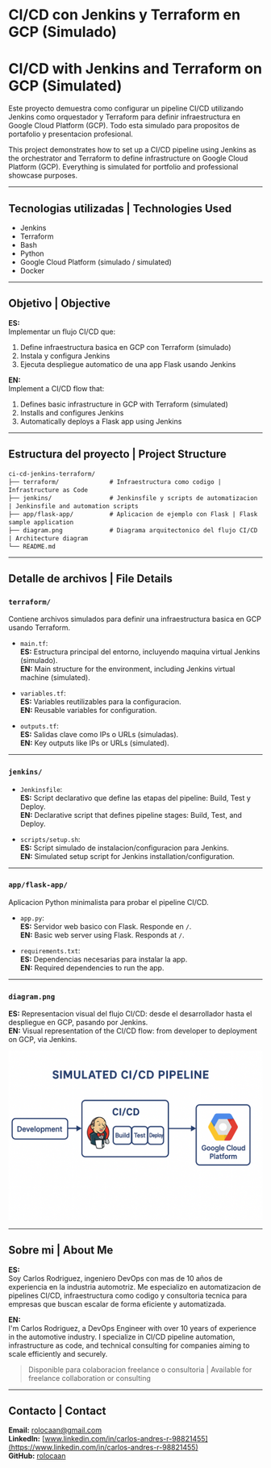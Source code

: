 # CI/CD con Jenkins y Terraform en GCP (Simulado)  
# CI/CD with Jenkins and Terraform on GCP (Simulated)

Este proyecto demuestra como configurar un pipeline CI/CD utilizando Jenkins como orquestador y Terraform para definir infraestructura en Google Cloud Platform (GCP). Todo esta simulado para propositos de portafolio y presentacion profesional.

This project demonstrates how to set up a CI/CD pipeline using Jenkins as the orchestrator and Terraform to define infrastructure on Google Cloud Platform (GCP). Everything is simulated for portfolio and professional showcase purposes.

---

## Tecnologias utilizadas | Technologies Used

- Jenkins  
- Terraform  
- Bash  
- Python  
- Google Cloud Platform (simulado / simulated)  
- Docker  

---

## Objetivo | Objective

**ES:**  
Implementar un flujo CI/CD que:

1. Define infraestructura basica en GCP con Terraform (simulado)  
2. Instala y configura Jenkins  
3. Ejecuta despliegue automatico de una app Flask usando Jenkins

**EN:**  
Implement a CI/CD flow that:

1. Defines basic infrastructure in GCP with Terraform (simulated)  
2. Installs and configures Jenkins  
3. Automatically deploys a Flask app using Jenkins  

---

## Estructura del proyecto | Project Structure

```
ci-cd-jenkins-terraform/
├── terraform/              # Infraestructura como codigo | Infrastructure as Code
├── jenkins/                # Jenkinsfile y scripts de automatizacion | Jenkinsfile and automation scripts
├── app/flask-app/          # Aplicacion de ejemplo con Flask | Flask sample application
├── diagram.png             # Diagrama arquitectonico del flujo CI/CD | Architecture diagram
└── README.md
```

---

## Detalle de archivos | File Details

### `terraform/`
Contiene archivos simulados para definir una infraestructura basica en GCP usando Terraform.

- `main.tf`:  
  **ES:** Estructura principal del entorno, incluyendo maquina virtual Jenkins (simulado).  
  **EN:** Main structure for the environment, including Jenkins virtual machine (simulated).

- `variables.tf`:  
  **ES:** Variables reutilizables para la configuracion.  
  **EN:** Reusable variables for configuration.

- `outputs.tf`:  
  **ES:** Salidas clave como IPs o URLs (simuladas).  
  **EN:** Key outputs like IPs or URLs (simulated).

---

### `jenkins/`

- `Jenkinsfile`:  
  **ES:** Script declarativo que define las etapas del pipeline: Build, Test y Deploy.  
  **EN:** Declarative script that defines pipeline stages: Build, Test, and Deploy.

- `scripts/setup.sh`:  
  **ES:** Script simulado de instalacion/configuracion para Jenkins.  
  **EN:** Simulated setup script for Jenkins installation/configuration.

---

### `app/flask-app/`

Aplicacion Python minimalista para probar el pipeline CI/CD.

- `app.py`:  
  **ES:** Servidor web basico con Flask. Responde en `/`.  
  **EN:** Basic web server using Flask. Responds at `/`.

- `requirements.txt`:  
  **ES:** Dependencias necesarias para instalar la app.  
  **EN:** Required dependencies to run the app.

---

### `diagram.png`

**ES:** Representacion visual del flujo CI/CD: desde el desarrollador hasta el despliegue en GCP, pasando por Jenkins.  
**EN:** Visual representation of the CI/CD flow: from developer to deployment on GCP, via Jenkins.

![CI/CD Diagram](diagram.png)

---

## Sobre mi | About Me

**ES:**  
Soy Carlos Rodriguez, ingeniero DevOps con mas de 10 años de experiencia en la industria automotriz. Me especializo en automatizacion de pipelines CI/CD, infraestructura como codigo y consultoria tecnica para empresas que buscan escalar de forma eficiente y automatizada.

**EN:**  
I'm Carlos Rodriguez, a DevOps Engineer with over 10 years of experience in the automotive industry. I specialize in CI/CD pipeline automation, infrastructure as code, and technical consulting for companies aiming to scale efficiently and securely.

> Disponible para colaboracion freelance o consultoria | Available for freelance collaboration or consulting

---

## Contacto | Contact

**Email:** rolocaan@gmail.com  
**LinkedIn:** [www.linkedin.com/in/carlos-andres-r-98821455](https://www.linkedin.com/in/carlos-andres-r-98821455)  
**GitHub:** [rolocaan](https://github.com/rolocaan)
